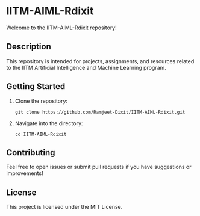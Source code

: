 # IITM-AIML-Rdixit

Welcome to the IITM-AIML-Rdixit repository!

## Description

This repository is intended for projects, assignments, and resources related to the IITM Artificial Intelligence and Machine Learning program.

## Getting Started

1. Clone the repository:
   ```
   git clone https://github.com/Ramjeet-Dixit/IITM-AIML-Rdixit.git
   ```
2. Navigate into the directory:
   ```
   cd IITM-AIML-Rdixit
   ```

## Contributing

Feel free to open issues or submit pull requests if you have suggestions or improvements!

## License

This project is licensed under the MIT License.